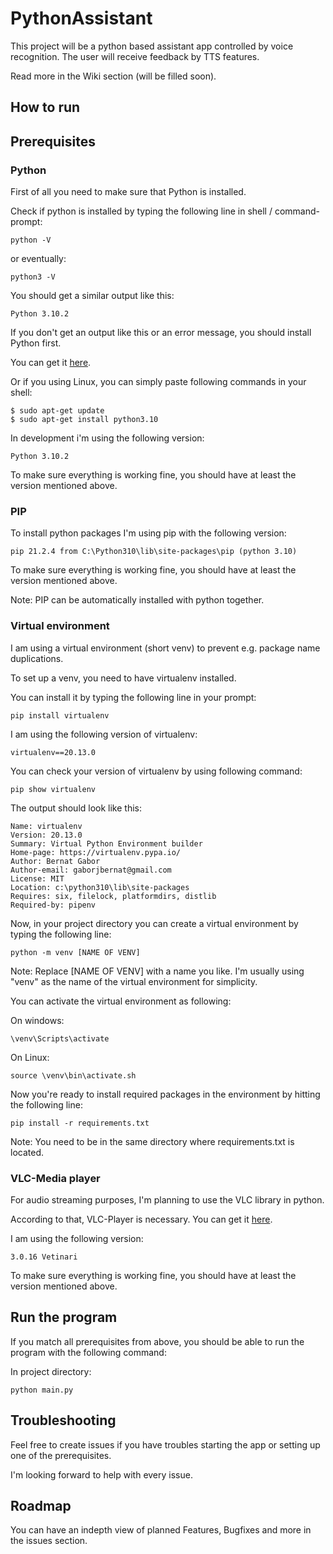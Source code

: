 # PythonAssistant
This project will be a python based assistant app controlled by voice recognition.
The user will receive feedback by TTS features.

Read more in the Wiki section (will be filled soon).

## How to run

## Prerequisites

### Python

First of all you need to make sure that Python is installed.

Check if python is installed by typing the following line in shell / command-prompt:

    python -V
    
or eventually:

    python3 -V
    
You should get a similar output like this:

    Python 3.10.2
    
If you don't get an output like this or an error message, you should install Python first.

You can get it [here](https://www.python.org/downloads/).

Or if you using Linux, you can simply paste following commands in your shell:

    $ sudo apt-get update
    $ sudo apt-get install python3.10

In development i'm using the following version:

    Python 3.10.2
  
To make sure everything is working fine, you should have at least the version mentioned above.

### PIP

To install python packages I'm using pip with the following version:

    pip 21.2.4 from C:\Python310\lib\site-packages\pip (python 3.10)
    
To make sure everything is working fine, you should have at least the version mentioned above.

Note: PIP can be automatically installed with python together.

### Virtual environment

I am using a virtual environment (short venv) to prevent e.g. package name duplications.

To set up a venv, you need to have virtualenv installed.

You can install it by typing the following line in your prompt:

    pip install virtualenv
    
I am using the following version of virtualenv:

    virtualenv==20.13.0
    
You can check your version of virtualenv by using following command:

    pip show virtualenv

The output should look like this:

    Name: virtualenv
    Version: 20.13.0
    Summary: Virtual Python Environment builder
    Home-page: https://virtualenv.pypa.io/
    Author: Bernat Gabor
    Author-email: gaborjbernat@gmail.com
    License: MIT
    Location: c:\python310\lib\site-packages
    Requires: six, filelock, platformdirs, distlib
    Required-by: pipenv

Now, in your project directory you can create a virtual environment by typing the following line:

    python -m venv [NAME OF VENV]
    
Note: Replace [NAME OF VENV] with a name you like. I'm usually using "venv" as the name of the virtual environment for simplicity.

You can activate the virtual environment as following:

On windows:

    \venv\Scripts\activate
    
On Linux:

    source \venv\bin\activate.sh
    
Now you're ready to install required packages in the environment by hitting the following line:

    pip install -r requirements.txt
    
Note: You need to be in the same directory where requirements.txt is located.

### VLC-Media player

For audio streaming purposes, I'm planning to use the VLC library in python.

According to that, VLC-Player is necessary.
You can get it [here](https://www.videolan.org/vlc).

I am using the following version:

    3.0.16 Vetinari
    
To make sure everything is working fine, you should have at least the version mentioned above.

## Run the program

If you match all prerequisites from above, you should be able to run the program with the following command:

In project directory:

    python main.py
    
## Troubleshooting

Feel free to create issues if you have troubles starting the app or setting up one of the prerequisites.

I'm looking forward to help with every issue.

## Roadmap

You can have an indepth view of planned Features, Bugfixes and more in the issues section.
